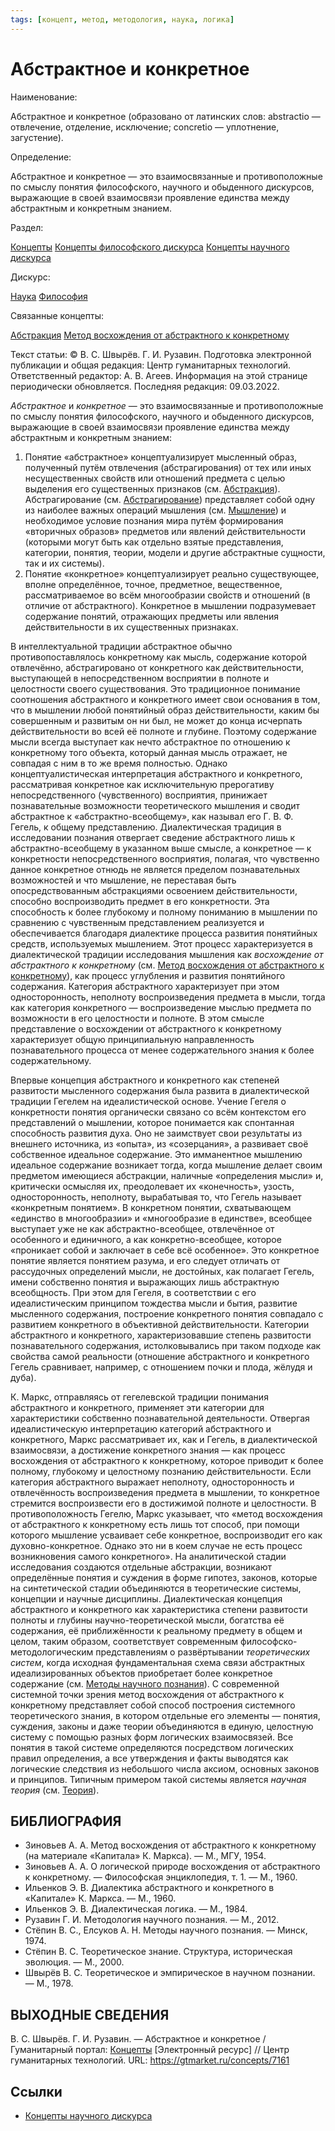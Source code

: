 ```yaml
---
tags: [концепт, метод, методология, наука, логика]
---
```

# Абстрактное и конкретное

Наименование:

Абстрактное и конкретное (образовано от латинских слов: abstractio — отвлечение, отделение, исключение; concretio — уплотнение, загустение).

Определение:

Абстрактное и конкретное — это взаимосвязанные и противоположные по смыслу понятия философского, научного и обыденного дискурсов, выражающие в своей взаимосвязи проявление единства между абстрактным и конкретным знанием.

Раздел:

[Концепты](https://gtmarket.ru/concepts/)  [Концепты философского дискурса](https://gtmarket.ru/concepts/philosophical-concepts) [Концепты научного дискурса](https://gtmarket.ru/concepts/scientific-concepts)

Дискурс:

[Наука](https://gtmarket.ru/concepts/6860) [Философия](https://gtmarket.ru/concepts/6862)

Связанные концепты:

[Абстракция](https://gtmarket.ru/concepts/7008) [Метод восхождения от абстрактного к конкретному](https://gtmarket.ru/concepts/6994)

Текст статьи: © В. С. Швырёв. Г. И. Рузавин. Подготовка электронной публикации и общая редакция: Центр гуманитарных технологий. Ответственный редактор: А. В. Агеев. Информация на этой странице периодически обновляется. Последняя редакция: 09.03.2022.

_Абстрактное_ и _конкретное_ — это взаимосвязанные и противоположные по смыслу понятия философского, научного и обыденного дискурсов, выражающие в своей взаимосвязи проявление единства между абстрактным и конкретным знанием:

1. Понятие «абстрактное» концептуализирует мысленный образ, полученный путём отвлечения (абстрагирования) от тех или иных несущественных свойств или отношений предмета с целью выделения его существенных признаков (см. [Абстракция](https://gtmarket.ru/concepts/7008)). Абстрагирование (см. [Абстрагирование](https://gtmarket.ru/concepts/7009)) представляет собой одну из наиболее важных операций мышления (см. [Мышление](https://gtmarket.ru/concepts/7007)) и необходимое условие познания мира путём формирования «вторичных образов» предметов или явлений действительности (которыми могут быть как отдельно взятые представления, категории, понятия, теории, модели и другие абстрактные сущности, так и их системы).
2. Понятие «конкретное» концептуализирует реально существующее, вполне определённое, точное, предметное, вещественное, рассматриваемое во всём многообразии свойств и отношений (в отличие от абстрактного). Конкретное в мышлении подразумевает содержание понятий, отражающих предметы или явления действительности в их существенных признаках.

В интеллектуальной традиции абстрактное обычно противопоставлялось конкретному как мысль, содержание которой отвлечённо, абстрагировано от конкретного как действительности, выступающей в непосредственном восприятии в полноте и целостности своего существования. Это традиционное понимание соотношения абстрактного и конкретного имеет свои основания в том, что в мышлении любой понятийный образ действительности, каким бы совершенным и развитым он ни был, не может до конца исчерпать действительности во всей её полноте и глубине. Поэтому содержание мысли всегда выступает как нечто абстрактное по отношению к конкретному того объекта, который данная мысль отражает, не совпадая с ним в то же время полностью. Однако концептуалистическая интерпретация абстрактного и конкретного, рассматривая конкретное как исключительную прерогативу непосредственного (чувственного) восприятия, принижает познавательные возможности теоретического мышления и сводит абстрактное к «абстрактно-всеобщему», как называл его Г. В. Ф. Гегель, к общему представлению. Диалектическая традиция в исследовании познания отвергает сведение абстрактного лишь к абстрактно-всеобщему в указанном выше смысле, а конкретное — к конкретности непосредственного восприятия, полагая, что чувственно данное конкретное отнюдь не является пределом познавательных возможностей и что мышление, не переставая быть опосредствованным абстракциями освоением действительности, способно воспроизводить предмет в его конкретности. Эта способность к более глубокому и полному пониманию в мышлении по сравнению с чувственным представлением реализуется и обеспечивается благодаря диалектике процесса развития понятийных средств, используемых мышлением. Этот процесс характеризуется в диалектической традиции исследования мышления как _восхождение от абстрактного к конкретному_ (см. [Метод восхождения от абстрактного к конкретному](https://gtmarket.ru/concepts/6994)), как процесс углубления и развития понятийного содержания. Категория абстрактного характеризует при этом односторонность, неполноту воспроизведения предмета в мысли, тогда как категория конкретного — воспроизведение мыслью предмета по возможности в его целостности и полноте. В этом смысле представление о восхождении от абстрактного к конкретному характеризует общую принципиальную направленность познавательного процесса от менее содержательного знания к более содержательному.

Впервые концепция абстрактного и конкретного как степеней развитости мысленного содержания была развита в диалектической традиции Гегелем на идеалистической основе. Учение Гегеля о конкретности понятия органически связано со всём контекстом его представлений о мышлении, которое понимается как спонтанная способность развития духа. Оно не заимствует свои результаты из внешнего источника, из «опыта», из «созерцания», а развивает своё собственное идеальное содержание. Это имманентное мышлению идеальное содержание возникает тогда, когда мышление делает своим предметом имеющиеся абстракции, наличные «определения мысли» и, критически осмысляя их, преодолевает их «конечность», узость, односторонность, неполноту, вырабатывая то, что Гегель называет «конкретным понятием». В конкретном понятии, схватывающем «единство в многообразии» и «многообразие в единстве», всеобщее выступает уже не как абстрактно-всеобщее, отвлечённое от особенного и единичного, а как конкретно-всеобщее, которое «проникает собой и заключает в себе всё особенное». Это конкретное понятие является понятием разума, и его следует отличать от рассудочных определений мысли, не достойных, как полагает Гегель, имени собственно понятия и выражающих лишь абстрактную всеобщность. При этом для Гегеля, в соответствии с его идеалистическим принципом тождества мысли и бытия, развитие мысленного содержания, построение конкретного понятия совпадало с развитием конкретного в объективной действительности. Категории абстрактного и конкретного, характеризовавшие степень развитости познавательного содержания, истолковывались при таком подходе как свойства самой реальности (отношение абстрактного и конкретного Гегель сравнивает, например, с отношением почки и плода, жёлудя и дуба).

К. Маркс, отправляясь от гегелевской традиции понимания абстрактного и конкретного, применяет эти категории для характеристики собственно познавательной деятельности. Отвергая идеалистическую интерпретацию категорий абстрактного и конкретного, Маркс рассматривает их, как и Гегель, в диалектической взаимосвязи, а достижение конкретного знания — как процесс восхождения от абстрактного к конкретному, которое приводит к более полному, глубокому и целостному познанию действительности. Если категория абстрактного выражает неполноту, односторонность и отвлечённость воспроизведения предмета в мышлении, то конкретное стремится воспроизвести его в достижимой полноте и целостности. В противоположность Гегелю, Маркс указывает, что «метод восхождения от абстрактного к конкретному есть лишь тот способ, при помощи которого мышление усваивает себе конкретное, воспроизводит его как духовно-конкретное. Однако это ни в коем случае не есть процесс возникновения самого конкретного». На аналитической стадии исследования создаются отдельные абстракции, возникают определённые понятия и суждения в форме гипотез, законов, которые на синтетической стадии объединяются в теоретические системы, концепции и научные дисциплины. Диалектическая концепция абстрактного и конкретного как характеристика степени развитости полноты и глубины научно-теоретической мысли, богатства её содержания, её приближённости к реальному предмету в общем и целом, таким образом, соответствует современным философско-методологическим представлениям о развёртывании _теоретических систем_, когда исходная фундаментальная схема связи абстрактных идеализированных объектов приобретает более конкретное содержание (см. [Методы научного познания](https://gtmarket.ru/concepts/6874)). С современной системной точки зрения метод восхождения от абстрактного к конкретному представляет собой способ построения системного теоретического знания, в котором отдельные его элементы — понятия, суждения, законы и даже теории объединяются в единую, целостную систему с помощью разных форм логических взаимосвязей. Все понятия в такой системе определяются посредством логических правил определения, а все утверждения и факты выводятся как логические следствия из небольшого числа аксиом, основных законов и принципов. Типичным примером такой системы является _научная теория_ (см. [Теория](https://gtmarket.ru/concepts/6945)).

## БИБЛИОГРАФИЯ

- Зиновьев А. А. Метод восхождения от абстрактного к конкретному (на материале «Капитала» К. Маркса). — М., МГУ, 1954.
- Зиновьев А. А. О логической природе восхождения от абстрактного к конкретному. — Философская энциклопедия, т. 1. — М., 1960.
- Ильенков Э. В. Диалектика абстрактного и конкретного в «Капитале» К. Маркса. — М., 1960.
- Ильенков Э. В. Диалектическая логика. — М., 1984.
- Рузавин Г. И. Методология научного познания. — М., 2012.
- Стёпин В. С., Елсуков А. Н. Методы научного познания. — Минск, 1974.
- Стёпин B. C. Теоретическое знание. Структура, историческая эволюция. — М., 2000.
- Швырёв В. С. Теоретическое и эмпирическое в научном познании. — М., 1978.

## ВЫХОДНЫЕ СВЕДЕНИЯ

В. С. Швырёв. Г. И. Рузавин. — Абстрактное и конкретное / Гуманитарный портал: [Концепты](https://gtmarket.ru/concepts/) [Электронный ресурс] // Центр гуманитарных технологий. URL: <https://gtmarket.ru/concepts/7161>

## Ссылки

- [Концепты научного дискурса](Концепты%20научного%20дискурса.md)
